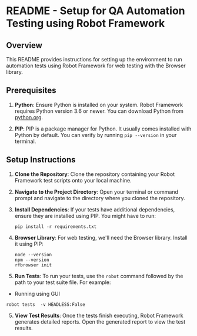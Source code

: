# README - Setup for QA Automation Testing using Robot Framework

## Overview

This README provides instructions for setting up the environment to run automation tests using Robot Framework for web testing with the Browser library.

## Prerequisites

1. **Python**: Ensure Python is installed on your system. Robot Framework requires Python version 3.6 or newer. You can download Python from [python.org](https://www.python.org/downloads/).

2. **PIP**: PIP is a package manager for Python. It usually comes installed with Python by default. You can verify by running `pip --version` in your terminal.


## Setup Instructions

1. **Clone the Repository**: Clone the repository containing your Robot Framework test scripts onto your local machine.

2. **Navigate to the Project Directory**: Open your terminal or command prompt and navigate to the directory where you cloned the repository.

3. **Install Dependencies**: If your tests have additional dependencies, ensure they are installed using PIP. You might have to run:
   ```
   pip install -r requirements.txt
   ```

4. **Browser Library**: For web testing, we'll need the Browser library. Install it using PIP:

    ```
    node --version
    npm --version
    rfbrowser init
   ```

4. **Run Tests**: To run your tests, use the `robot` command followed by the path to your test suite file. For example:
  
  - Running using GUI

   ```
   robot tests  -v HEADLESS:False
   ```
 

5. **View Test Results**: Once the tests finish executing, Robot Framework generates detailed reports. Open the generated report to view the test results.

